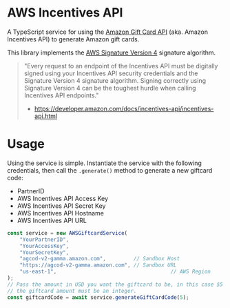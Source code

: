 # AWS Incentives API

A TypeScript service for using the [Amazon Gift Card API](https://developer.amazon.com/incentives-api) (aka. Amazon Incentives API) to generate Amazon gift cards. 

This library implements the [AWS Signature Version 4](https://docs.aws.amazon.com/general/latest/gr/sigv4_signing.html) signature algorithm.

> "Every request to an endpoint of the Incentives API must be digitally signed using your Incentives API security credentials and the Signature Version 4 signature algorithm. Signing correctly using Signature Version 4 can be the toughest hurdle when calling Incentives API endpoints."
> - https://developer.amazon.com/docs/incentives-api/incentives-api.html

# Usage

Using the service is simple. Instantiate the service with the following credentials, then call the `.generate()` method to generate a new giftcard code:
* PartnerID
* AWS Incentives API Access Key
* AWS Incentives API Secret Key
* AWS Incentives API Hostname
* AWS Incentives API URL

```typescript
const service = new AWSGiftcardService(
    "YourPartnerID",
    "YourAccessKey",
    "YourSecretKey",
    "agcod-v2-gamma.amazon.com",         // Sandbox Host
    "https://agcod-v2-gamma.amazon.com", // Sandbox URL
    "us-east-1",                                     // AWS Region
);
// Pass the amount in USD you want the giftcard to be, in this case $5
// the giftcard amount must be an integer.
const giftcardCode = await service.generateGiftCardCode(5);

```
